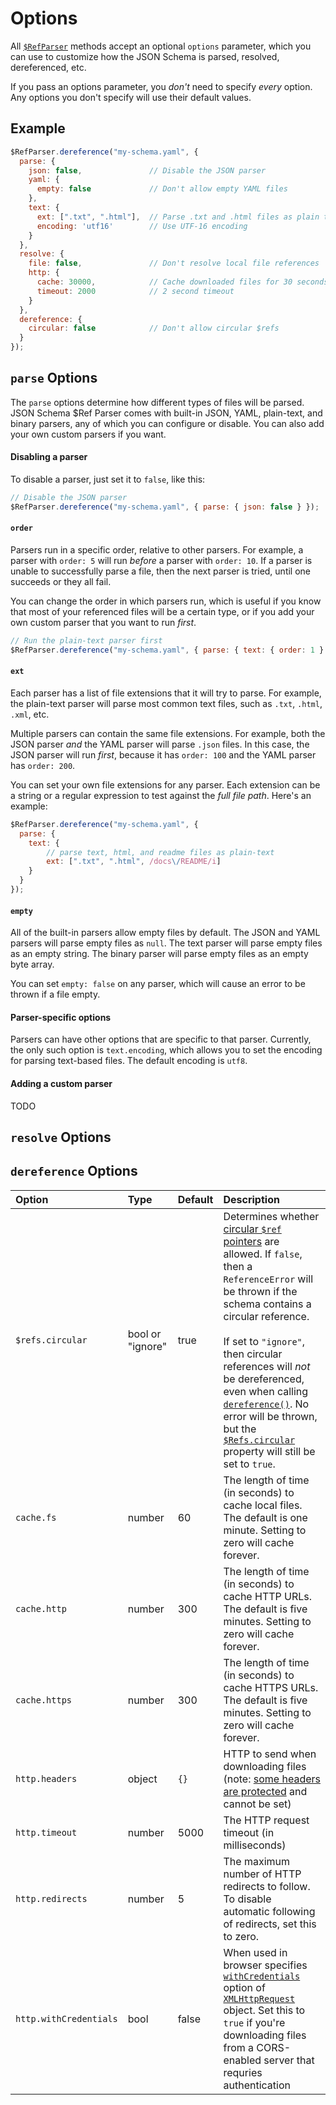Options
==========================

All [`$RefParser`](ref-parser.md) methods accept an optional `options` parameter, which you can use to customize how the JSON Schema is parsed, resolved, dereferenced, etc.

If you pass an options parameter, you _don't_ need to specify _every_ option.  Any options you don't specify will use their default values.

Example
-------------------

```javascript
$RefParser.dereference("my-schema.yaml", {
  parse: {
    json: false,               // Disable the JSON parser
    yaml: {
      empty: false             // Don't allow empty YAML files
    },
    text: {
      ext: [".txt", ".html"],  // Parse .txt and .html files as plain text (strings)
      encoding: 'utf16'        // Use UTF-16 encoding
    }
  },
  resolve: {
    file: false,               // Don't resolve local file references
    http: {
      cache: 30000,            // Cache downloaded files for 30 seconds
      timeout: 2000            // 2 second timeout
    }    
  },
  dereference: {
    circular: false            // Don't allow circular $refs
  }
});
```


`parse` Options
-------------------
The `parse` options determine how different types of files will be parsed.  JSON Schema $Ref Parser comes with built-in JSON, YAML, plain-text, and binary parsers, any of which you can configure or disable.  You can also add your own custom parsers if you want.

#### Disabling a parser
To disable a parser, just set it to `false`, like this:

```javascript
// Disable the JSON parser
$RefParser.dereference("my-schema.yaml", { parse: { json: false } });
```

#### `order`
Parsers run in a specific order, relative to other parsers. For example, a parser with `order: 5` will run _before_ a parser with `order: 10`.  If a parser is unable to successfully parse a file, then the next parser is tried, until one succeeds or they all fail.

You can change the order in which parsers run, which is useful if you know that most of your referenced files will be a certain type, or if you add your own custom parser that you want to run _first_. 

```javascript
// Run the plain-text parser first
$RefParser.dereference("my-schema.yaml", { parse: { text: { order: 1 } } });
```

#### `ext`
Each parser has a list of file extensions that it will try to parse.  For example, the plain-text parser will parse most common text files, such as `.txt`, `.html`, `.xml`, etc.

Multiple parsers can contain the same file extensions. For example, both the JSON parser _and_ the YAML parser will parse `.json` files.  In this case, the JSON parser will run _first_, because it has `order: 100` and the YAML parser has `order: 200`.

You can set your own file extensions for any parser.  Each extension can be a string or a regular expression to test against the _full file path_.  Here's an example:

```javascript
$RefParser.dereference("my-schema.yaml", { 
  parse: { 
    text: { 
        // parse text, html, and readme files as plain-text
        ext: [".txt", ".html", /docs\/README/i] 
    }
  }
});
```

#### `empty`
All of the built-in parsers allow empty files by default. The JSON and YAML parsers will parse empty files as `null`. The text parser will parse empty files as an empty string.  The binary parser will parse empty files as an empty byte array.

You can set `empty: false` on any parser, which will cause an error to be thrown if a file empty.

#### Parser-specific options
Parsers can have other options that are specific to that parser.  Currently, the only such option is `text.encoding`, which allows you to set the encoding for parsing text-based files.  The default encoding is `utf8`.

#### Adding a custom parser
TODO


`resolve` Options
-------------------


`dereference` Options
-------------------


|Option                |Type     |Default   |Description
|:---------------------|:--------|:---------|:----------
|`$refs.circular`      |bool or "ignore"     |true      |Determines whether [circular `$ref` pointers](README.md#circular-refs) are allowed. If `false`, then a `ReferenceError` will be thrown if the schema contains a circular reference.<br><br> If set to `"ignore"`, then circular references will _not_ be dereferenced, even when calling [`dereference()`](ref-parser.md#dereferenceschema-options-callback). No error will be thrown, but the [`$Refs.circular`](refs.md#circular) property will still be set to `true`.
|`cache.fs`            |number   |60        |<a name="caching"></a>The length of time (in seconds) to cache local files.  The default is one minute.  Setting to zero will cache forever.
|`cache.http`          |number   |300       |The length of time (in seconds) to cache HTTP URLs.  The default is five minutes.  Setting to zero will cache forever.
|`cache.https`         |number   |300       |The length of time (in seconds) to cache HTTPS URLs.  The default is five minutes.  Setting to zero will cache forever.
|`http.headers`        |object   |`{}`      |HTTP to send when downloading files<br> (note: [some headers are protected](https://developer.mozilla.org/en-US/docs/Glossary/Forbidden_header_name) and cannot be set)
|`http.timeout`        |number   |5000      |The HTTP request timeout (in milliseconds)
|`http.redirects`      |number   |5         |The maximum number of HTTP redirects to follow.  To disable automatic following of redirects, set this to zero.
|`http.withCredentials`|bool     |false     |When used in browser specifies [`withCredentials`](https://developer.mozilla.org/en-US/docs/Web/API/XMLHttpRequest/withCredentials) option of [`XMLHttpRequest`](https://developer.mozilla.org/en-US/docs/Web/API/XMLHttpRequest) object. Set this to `true` if you're downloading files from a CORS-enabled server that requries authentication
